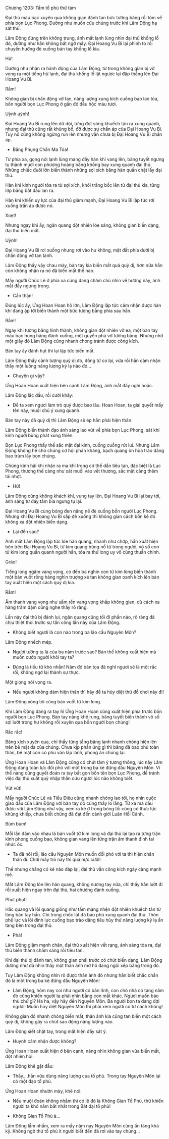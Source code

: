 




Chương 1203: Tấm tổ phù thứ tám


Đại thủ màu bạc xuyên qua không gian đánh tan bức tường băng rồi tóm về phía bọn Lục Phong. Dường như muốn cứu chúng trước khi Lâm Động hạ sát thủ.

Lâm Động đứng trên không trung, ánh mắt lạnh lùng nhìn đại thủ khổng lồ đó, dường như hắn không bất ngờ mấy. Đại Hoang Vu Bi lại phình to rồi chuyển hướng đè xuống bán tay khổng lồ kia.

Hừ!

Dường như nhận ra hành động của Lâm Động, từ trong không gian bị vỡ vọng ra một tiếng hừ lạnh, đại thủ khổng lồ lật ngược lại đập thẳng lên Đại Hoang Vu Bi.

Rầm!

Không gian bị chấn động vỡ tan, năng lượng xung kích cuồng bạo lan tỏa, bốn người bọn Lục Phong ở gần đó đều hộc máu tươi.

Uỳnh uỳnh!

Đại Hoang Vu Bi rung lên dữ dội, từng đợt sóng khuếch tán ra xung quanh, nhưng đại thủ cũng rất khủng bố, đỡ được sự chấn áp của Đại Hoang Vu Bi. Tuy nó cũng không ngừng run lên nhưng vẫn chưa bị Đại Hoang Vu Bi chấn áp.

- Băng Phụng Chấn Ma Tỏa!

Từ phía xa, gọng nói lạnh lùng mang đầy hàn khí vang lên, băng tuyết ngưng tụ thành mười con phượng hoàng băng khổng bay xung quanh đại thủ. Những chiếc đuôi lớn biến thành những sợi xích băng hàn quấn chặt lấy đại thủ.

Hàn khí kinh người tỏa ra từ sợi xích, khói trắng bốc lên từ đại thủ kia, từng lớp băng bắt đầu lan ra.

Hàn khí khiến uy lực của đại thủ giảm mạnh, Đại Hoang Vu Bi lập tức rơi xuống trấn áp được nó.

Xoẹt!

Nhưng ngay khi ấy, ngân quang đột nhiên lóe sáng, không gian biến dạng, đại thủ biến mất.

Uỳnh!

Đại Hoang Vu Bi rơi xuống nhưng rơi vào hư không, mặt đất phía dưới bị chấn động vỡ tan tành.

Lâm Động thấy vậy chau mày, bàn tay kia biến mất quá quỷ dị, hơn nữa hắn còn không nhận ra nó đã biến mất thế nào.

Mấy người Chúc Lê ở phía xa cũng đang chăm chú nhìn về hướng này, ánh mắt đầy ngưng trọng.

- Cẩn thận!

Đúng lúc ấy, Ứng Hoan Hoan hô lớn, Lâm Động lập tức cảm nhận được hàn khí đang ập tới biến thành một bức tường bằng phía sau hắn.

Rầm!

Ngay khi tường băng hình thành, không gian đột nhiên vỡ ea, một bàn tay màu bạc hung hăng đánh xuống, một quyền phá vỡ tường băng. Nhưng nhờ một giây đó Lâm Động cũng nhanh chóng tránh được công kích.

Bàn tay ấy đánh hụt thì lại lập tức biến mất.

Lâm Động thấy cảnh tượng quỷ dị đó, đồng tử co lại, vừa rồi hắn cảm nhận thấy một luồng năng lượng kỳ lạ nào đó…

- Chuyện gì vậy?

Ứng Hoan Hoan xuất hiện bên cạnh Lâm Động, ánh mắt đầy nghi hoặc.

Lâm Động lắc đầu, rồi cười khảy:

- Để ta xem ngươi làm trò quỷ được bao lâu. Hoan Hoan, ta giải quyết mấy tên này, muội chú ý xung quanh.

Bàn tay này đã quỷ dị thì Lâm Động sẽ ép hắn phải hiện thân.

Lâm Động biến thành đạo ánh sáng lao vút về phía bọn Lục Phong, sát khí kinh người bùng phát xung thiên.

Bọn Lục Phong thấy thế sắc mặt đại kinh, cuống cuồng rút lui. Nhưng Lâm Động không hề cho chúng cơ hội phản kháng, bạch quang ôn hòa trào dâng bao trùm lấy bọn chúng.

Chúng kinh hãi khi nhận ra ma khí trong cơ thể dần tiêu tan, đặc biệt là Lục Phong, thương thế càng như xát muối vào vết thương, sắc mặt càng thêm tái nhợt.

- Hừ!

Lâm Động cũng không khách khí, vung tay lên, Đại Hoang Vu Bi lại bay tới, ánh sáng từ đáy tấm bia ngưng tụ lại.

Đại Hoang Vu Bi cùng bóng đen nặng nề đè xuống bốn người Lục Phong. Nhưng khi Đại Hoang Vu Bi sắp đè xuống thì không gian cách bốn kẻ đó không xa đột nhiên biến dạng.

- Lại đến sao?

Ánh mắt Lâm Động lập tức lóe hàn quang, nhanh như chớp, hắn xuất hiện bên trên Đại Hoang Vu Bi, tử kim quang bùng nổ từ trong người, vô số con tử kim long quấn quanh người hắn, tỏa ra thứ long uy vô cùng thuần chính.

Grào!

Tiếng long ngâm vang vọng, có đến ba nghìn con tử kim lòng biến thành một bàn vuốt rồng hàng nghìn trượng xé tan không gian oanh kích lên bàn tay xuất hiện một cách quỷ dị kia.

Rầm!

Âm thanh vang vọng như sấm rền vang vọng khắp không gian, dù cách xa hàng trăm dặm cũng nghe thấy rõ ràng.

Lần này đại thủ bị đánh lui, ngân quang cũng tối đi phần nào, rõ ràng đã chịu thiệt thòi trước sự tấn công lần này của Lâm Động.

- Không biết ngươi là con nào trong ba lão cẩu Nguyên Môn?

Lâm Động nhếch mép.

- Ngươi tưởng ta là của ba năm trước sao? Bản thể không xuất hiện mà muốn cướp người khỏi tay ta?

- Đúng là tiểu tử khó nhằn! Năm đó bản tọa đã nghĩ ngươi sẽ là một rắc rối, không ngờ lại thành sự thực.

Một giọng nói vọng ra.

- Nếu ngươi không dám hiện thân thì hãy để ta hủy diệt thứ đồ chơi này đi!

Lâm Động xông tới cũng bàn vuốt tử kim long.

Khi Lâm Động đang ra tay hì Ứng Hoan Hoan cũng xuất hiện phía trước bốn người bọn Lục Phong. Bàn tay nàng khẽ rung, băng tuyết biến thành vô số sợi lướt trong hư không rồi xuyên qua bốn người bọn chúng!

Rắc rắc!

Băng xích xuyên qua, chỉ thấy từng tầng băng lạnh nhanh chóng hiện lên trên bề mặt da của chúng. Chưa kịp phản ứng gì thì băng đã bao phủ toàn thân, bề mặt còn có phù văn lấp lánh, phong ấn chúng lại.

Ứng Hoan Hoan và Lâm Động cũng có chút tâm ý tương thông, lúc này Lâm Động đang toàn lực đối phó với một trong ba kẻ đứng đầu Nguyên Môn. Vì thế nàng cũng quyết đoán ra tay bắt gọn bốn tên bọn Lục Phong, để tránh việc đại thủ xuất quỷ nhập thần cứu người lúc nào không biết.

Vút vút!

Mấy người Chúc Lê và Tiểu Điêu cũng nhanh chóng lao tới, họ nhìn cuộc giao đấu của Lâm Động với bàn tay đó cũng thấy lo lắng. Từ xa mà đấu được với Lâm Động như vậy, xem ra kẻ ở trong bóng tối cũng có thực lực khủng khiếp, chưa biết chừng đã đạt đến cảnh giới Luân Hồi Cảnh.

Bùm bùm!

Mỗi lần đâm vào nhau là bàn vuốt tử kim long và đại thủ lại tạo ra từng trận kình phong cuồng bạo, không gian vang lên từng trận âm thanh đinh tai nhức óc.

- Ta đã nói rồi, lão cẩu Nguyên Môn muốn đối phó với ta thì hiện chân thân đi. Chơi mấy trò này thì quá nực cười!

Thế nhưng chẳng có kẻ nào đáp lại, đại thủ vẫn công kích ngày càng mạnh mẽ.

Mắt Lâm Động lóe lên hàn quang, không nương tay nữa, chỉ thấy hắn lướt đi rồi xuất hiện ngay trên đại thủ, hai chưởng đánh xuống.

Phụt phụt!

Hắc quang và lôi quang giống như tấm mạng nhện đột nhiên khuếch tán từ lòng bàn tay hắn. Chỉ trong chốc lát đã bao phủ xung quanh đại thủ. Thôn phệ lực và lôi đình lực cuồng bạo trào dâng tiêu hủy thứ năng lượng kỳ lạ ẩn tàng bên trong đại thủ.

- Phá!

Lâm Động giậm mạnh chân, đại thủ xuất hiện vết rạng, ánh sáng tỏa ra, đại thủ biến thành chấm sáng rồi tiêu tan.

Khi đại thủ bị đánh tan, không gian phái trước có chút biến dạng, Lâm Động dường như đã nhìn thấy một thân ảnh mơ hồ đang ngồi xếp bằng trong đó.

Tuy Lâm Động không nhìn rõ được thân ảnh đó nhưng hắn biết chắc chắn đó là một trong ba kẻ đứng đầu Nguyên Môn!

- Lâm Động, hôm nay coi như ngươi có bản lĩnh, con chó nhà có tang năm đó cũng khiến người ta phải nhìn bằng con mắt khác. Ngươi muốn báo thù chứ gì? Ha ha, vậy hãy đến Nguyên Môn. Ba người bọn ta đang đợi ngươi! Muốn hủy diệt Nguyên Môn thì phải xem ngươi có tư cách không!

Không gian đó nhanh chóng biến mất, thân ảnh kia cũng tan biến một cách quỷ dị, không gây ra chút sao động năng lượng nào.

Lâm Động siết chặt tay, trong mắt hiện đầy sát ý.

- Huynh cảm nhận được không?

Ứng Hoan Hoan xuất hiện ở bên cạnh, nàng nhìn không gian vừa biến mất, đột nhiên hỏi.

Lâm Động khẽ gật đầu:

- Thấy….hắn vừa dùng năng lượng của tổ phù. Trong tay Nguyên Môn lại có một đạo tổ phù.

Ứng Hoan Hoan nhướn mày, khẽ nói:

- Nếu muội đoán không nhầm thì có lẽ đó là Không Gian Tổ Phù, thứ khiến người ta khó nắm bắt nhất trong Bát đại tổ phù!

- Không Gian Tổ Phù à…

Lâm Động lẩm nhẩm, xem ra mấy năm nay Nguyên Môn cũng ẩn tàng khá kỹ. Không ngờ thứ tổ phù ít người biết đến đã rơi vào tay chúng…




